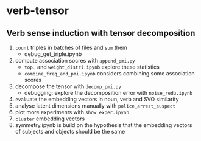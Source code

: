 # verb-tensor
## Verb sense induction with tensor decomposition

1. `count` triples in batches of files and `sum` them
    * debug_get_triple.ipynb
1. compute association socres with `append_pmi.py`
    * `top`.. and `weight_distri.ipynb` explore these statistics
    * `combine_freq_and_pmi.ipynb` considers combining some association scores
1. decompose the tensor with `decomp_pmi.py`
    * debugging: explore the decomposition error with `noise_redu.ipynb`
1. `eval`uate the embedding vectors in noun, verb and SVO similarity
1. analyse latent dimensions manually with `police_arrest_suspect`
1. plot more experiments with `show_exper.ipynb`
1. `cluster` embedding vectors
1. symmetry.ipynb is build on the hypothesis that the embedding vectors of
   subjects and objects should be the same
